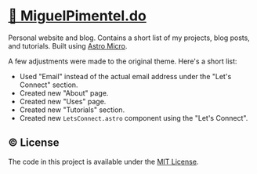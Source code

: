 # [🦝 MiguelPimentel.do](https://miguelpimentel.do/)

Personal website and blog. Contains a short list of my projects, blog posts, and tutorials. Built using [Astro Micro](https://github.com/trevortylerlee/astro-micro).

A few adjustments were made to the original theme. Here's a short list:

- Used "Email" instead of the actual email address under the "Let's Connect" section.
- Created new "About" page.
- Created new "Uses" page.
- Created new "Tutorials" section.
- Created new `LetsConnect.astro` component using the "Let's Connect".

## © License

The code in this project is available under the [MIT License](LICENSE).
